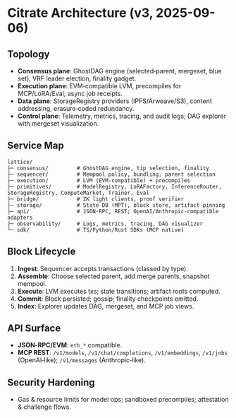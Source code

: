 # Citrate Architecture (v3, 2025-09-06)

## Topology
- **Consensus plane**: GhostDAG engine (selected‑parent, mergeset, blue set), VRF leader election, finality gadget.
- **Execution plane**: EVM‑compatible LVM, precompiles for MCP/LoRA/Eval, async job receipts.
- **Data plane**: StorageRegistry providers (IPFS/Arweave/S3), content addressing, erasure‑coded redundancy.
- **Control plane**: Telemetry, metrics, tracing, and audit logs; DAG explorer with mergeset visualization.

## Service Map
```
lattice/
├─ consensus/         # GhostDAG engine, tip selection, finality
├─ sequencer/         # Mempool policy, bundling, parent selection
├─ execution/         # LVM (EVM-compatible) + precompiles
├─ primitives/        # ModelRegistry, LoRAFactory, InferenceRouter, StorageRegistry, ComputeMarket, Trainer, Eval
├─ bridge/            # ZK light clients, proof verifier
├─ storage/           # State DB (MPT), block store, artifact pinning
├─ api/               # JSON-RPC, REST; OpenAI/Anthropic-compatible adapters
├─ observability/     # Logs, metrics, tracing, DAG visualizer
└─ sdk/               # TS/Python/Rust SDKs (MCP native)
```

## Block Lifecycle
1. **Ingest**: Sequencer accepts transactions (classed by type).  
2. **Assemble**: Choose selected parent, add merge parents, snapshot mempool.  
3. **Execute**: LVM executes txs; state transitions; artifact roots computed.  
4. **Commit**: Block persisted; gossip; finality checkpoints emitted.  
5. **Index**: Explorer updates DAG, mergeset, and MCP job views.

## API Surface
- **JSON‑RPC/EVM**: `eth_*` compatible.  
- **MCP REST**: `/v1/models`, `/v1/chat/completions`, `/v1/embeddings`, `/v1/jobs` (OpenAI‑like); `/v1/messages` (Anthropic‑like).

## Security Hardening
- Gas & resource limits for model ops; sandboxed precompiles; attestation & challenge flows.
